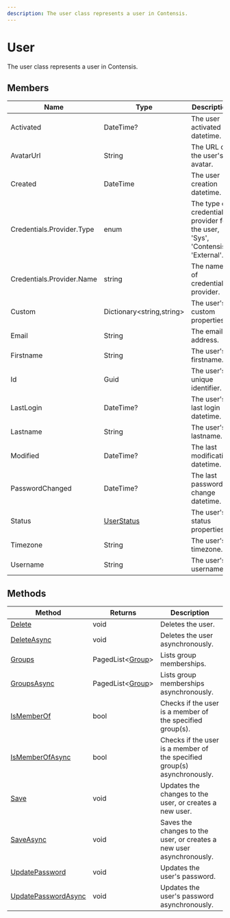 ```yaml
---
description: The user class represents a user in Contensis.
---
```


# User

The user class represents a user in Contensis.

## Members

| Name                      | Type                               | Description                                                                   |
|---------------------------|------------------------------------|-------------------------------------------------------------------------------|
| Activated                 | DateTime?                          | The user activated datetime.                                                  |
| AvatarUrl                 | String                             | The URL of the user's avatar.                                                 |
| Created                   | DateTime                           | The user creation datetime.                                                   |
| Credentials.Provider.Type | enum                               | The type of credential provider for the user, 'Sys', 'Contensis', 'External'. |
| Credentials.Provider.Name | string                             | The name of credential provider.                                              |
| Custom                    | Dictionary<string,string>          | The user's custom properties,                                                 |
| Email                     | String                             | The email address.                                                            |
| Firstname                 | String                             | The user's firstname.                                                         |
| Id                        | Guid                               | The user's unique identifier.                                                 |
| LastLogin                 | DateTime?                          | The user's last login datetime.                                               |
| Lastname                  | String                             | The user's lastname.                                                          |
| Modified                  | DateTime?                          | The last modification datetime.                                               |
| PasswordChanged           | DateTime?                          | The last password change datetime.                                            |
| Status                    | [UserStatus](/model/userstatus.md) | The user's status properties.                                                 |
| Timezone                  | String                             | The user's timezone.                                                          |
| Username                  | String                             | The user's username.                                                          |

## Methods

| Method                                                        | Returns                             | Description                                                              |
|---------------------------------------------------------------|-------------------------------------|--------------------------------------------------------------------------|
| [Delete](/security/users/delete-a-user.md)                    | void                                | Deletes the user.                                                        |
| [DeleteAsync](/security/users/delete-a-user.md)               | void                                | Deletes the user asynchronously.                                         |
| [Groups](/security/users/get-group-memberships.md)            | PagedList<[Group](/model/group.md)> | Lists group memberships.                                                 |
| [GroupsAsync](/security/users/get-group-memberships.md)       | PagedList<[Group](/model/group.md)> | Lists group memberships asynchronously.                                  |
| [IsMemberOf](/security/users/check-group-memberships.md)      | bool                                | Checks if the user is a member of the specified group(s).                |
| [IsMemberOfAsync](/security/users/check-group-memberships.md) | bool                                | Checks if the user is a member of the specified group(s) asynchronously. |
| [Save](/security/users/create-and-update-users.md)            | void                                | Updates the changes to the user, or creates a new user.                  |
| [SaveAsync](/security/users/create-and-update-users.md)       | void                                | Saves the changes to the user, or creates a new user asynchronously.     |
| [UpdatePassword](/security/users/update-password.md)          | void                                | Updates the user's password.                                             |
| [UpdatePasswordAsync](/security/users/update-password.md)     | void                                | Updates the user's password asynchronously.                              |